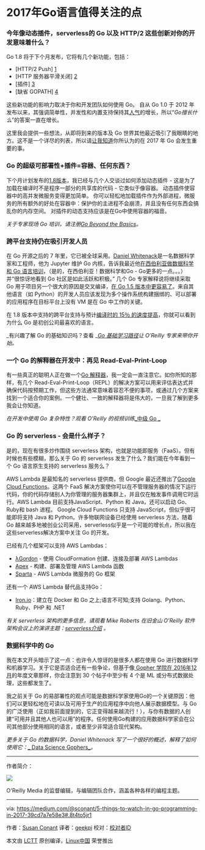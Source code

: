 2017年Go语言值得关注的点
============================================================

### 今年像动态插件，serverless的 Go 以及 HTTP/2 这些创新对你的开发意味着什么？


Go 1.8 将于下个月发布，它将有几个新功能，包括：

* [HTTP/2 Push] [1]
* [HTTP 服务器平滑关闭] [2]
* [插件] [3]
* [缺省 GOPATH] [4]

这些新功能的影响力取决于你和开发团队如何使用 Go。 自从 Go 1.0 于 2012 年发布以来，其强调简单性，并发性和内置支持保持其[人气][9]的增长，所以“_Go擅长什么_”的答案一直在增长。

这里我会提供一些想法，从即将到来的版本及 Go 世界其他最近吸引了我眼睛的地方。这不是一个详尽的列表，所以请[让我知道][10]你所认为的在 2017 年 Go 会发生重要的事。

### Go 的超级可部署性+插件=容器、任何东西？

下个月计划发布的[1.8版本][11]，我已经与几个人交谈过如何添加动态插件 - 这是为了加载在编译时不是程序一部分的共享库的代码 - 它类似于像容器。 动态插件使容器中的高并发微服务变得更加简单。 你可以轻松地加载插件作为外部进程，微服务的所有额外的好处在容器中：保护你的主进程不会崩溃，并且没有任何东西会搞乱你的内存空间。 对插件的动态支持应该是在Go中使用容器的福音。

_关于专家现场 Go 培训，请注册_[_Go Beyond the Basics_][12]_。_

### 跨平台支持仍在吸引开发人员

在 Go 开源之后的 7 年里，它已被全球采用。[Daniel Whitenack][13]是一名数据科学家和工程师，他为 Jupyter 维护 Go 内核，告诉我最近他[在西伯利亚做数据科学和 Go 语言培训][14]，（是的，在西伯利亚！数据科学和Go - Go更多的一点。。。）并“很惊讶地看到 Go 社区是如此活跃和积极。” 几个 Go 专家解释说将继续采取 Go 用于项目另一个很大的原因是交叉编译，[在 Go 1.5 版本中更容易了][15]。来自其他语言（如 Python）的开发人员应该发现为多个操作系统构建捆绑的、可以部署的应用程序在目标平台上没有 VM 是在 Go 中工作的关键。

在 1.8 版本中支持的跨平台支持与预计[编译时的 15％ 的速度提高][16]，你就可以看到为什么 Go 是初创公司最喜欢的语言。

_有兴趣了解 Go 的基础知识吗？查看 _[_Go 基础学习路径_][17]_让 O’Reilly 专家来带你开始。_

### 一个 Go 的解释器在开发中：再见 Read-Eval-Print-Loop

有一些真正的聪明人正在做一个[Go 解释器][18]，我一定会一直注意它。如你所知的那样，有几个 Read-Eval-Print-Loop（REPL）的解决方案可以用来评估表达式并确保代码按预期工作，但这些方法通常意味着容忍不便的事项，或通过几个方案来找到一个适合你的案例。一个健壮、一致的解释器将是伟大的，一旦我了解到更多我会让你知道。

_在开发中使用 Go 复杂特性？观看 O'Reilly 的视频训练_[_中级 Go _][19]

### Go 的 serverless - 会是什么样子？

是的，现在有很多炒作围绕 serverless 架构，也就是功能即服务（FaaS）。但有时候也有些模糊，那么关于 Go 的 serverless 发生了什么？我们能在今年看到一个 Go 语言原生支持的 serverless 服务么？

AWS Lambda 是最知名的 serverless 提供商，但 Google 最近还推出了[Google Cloud Functions][20]。这两个 FaaS 解决方案使你可以在不管理服务器的情况下运行代码，你的代码存储别人为你管理的服务器集群上，并且仅在触发事件调用它时运行。AWS Lambda 目前支持JavaScript、Python 和 Java，还可以启动 Go、Ruby和 bash 进程。 Google Cloud Functions 只支持 JavaScript，但似乎很可能即将支持 Java 和 Python。许多物联网设备已经使用 serverless 方法，随着 Go 越来越多地被创业公司采用，serverless似乎是一个可能的增长点，所以我在这些serverless解决方案中关注 Go 的开发。

已经有几个框架可以支持 AWS Lambdas：

* [λGordon][5] - 使用 CloudFormation 创建、连接及部署 AWS Lambdas
* [Apex][6] - 构建、部署及管理 AWS Lambda 函数
* [Sparta][7] - AWS Lambda 微服务的 Go 框架

还有一个 AWS Lambda 替代品支持Go：

* [Iron.io][8]：建立在 Docker 和 Go 之上;语言不可知;支持 Golang、Python、Ruby、PHP 和 .NET

_有关 serverless 架构的更多信息，请观看 Mike Roberts 在旧金山 O'Reilly 软件架构会议上的演讲主题：_[_serverless介绍_][22] _。_

### 数据科学中的 Go

我在本文开头暗示了这一点：也许令人惊讶的是很多人都在使用 Go 进行数据科学和机器学习。关于它是否适合还有一些争论，但基于像[ Gopher 学院在 2016年12月][23]的年度文章那样，你会注意到 30 个帖子中至少有 4 个是 ML 或分布式数据处理，这些都发生了。

我之前关于 Go 的易部署性的观点可能是数据科学家使用Go的一个关键原因：他们可以更轻松地在可读以及可用于生产的应用程序中向他人展示数据模型。与 Go 的广泛使用（正如我前面提到的，它正变得越来越流行！），与你有数据的人创建“可用并且其他人也可以用”的程序。任何使用Go构建的应用数据科学家会在公司其他部分使用相同的语言，或者至少非常适合现代架构。

_更多关于 Go 的数据科学，Daniel Whitenack 写了一个很好的概述，解释了如何使用它：_[_ Data Science Gophers_][24]_。_

--------------------------------------------------------------------------------

作者简介：

![](https://cdn-images-1.medium.com/fit/c/60/60/1*MFGykrfk6_HjkJzePBtaMw.png)

O'Reilly Media 的监督编辑，与编辑团队合作，涵盖各种各样的编程主题。

--------------------------------------------------------------------------------

via: https://medium.com/@sconant/5-things-to-watch-in-go-programming-in-2017-39cd7a7e58e3#.8t4to5jr1

作者：[Susan Conant][a]
译者：[geekpi](https://github.com/geekpi)
校对：[校对者ID](https://github.com/校对者ID)

本文由 [LCTT](https://github.com/LCTT/TranslateProject) 原创编译，[Linux中国](https://linux.cn/) 荣誉推出

[a]:https://medium.com/@sconant?source=footer_card
[1]:https://beta.golang.org/doc/go1.8#h2push
[2]:https://beta.golang.org/doc/go1.8#http_shutdown
[3]:https://beta.golang.org/doc/go1.8#plugin
[4]:https://beta.golang.org/doc/go1.8#gopath
[5]:https://github.com/jorgebastida/gordon
[6]:https://github.com/apex/apex
[7]:http://gosparta.io/
[8]:https://www.iron.io/
[9]:https://github.com/golang/go/wiki/GoUsers
[10]:https://twitter.com/SuConant
[11]:https://beta.golang.org/doc/go1.8
[12]:https://www.safaribooksonline.com/live-training/courses/go-beyond-the-basics/0636920065357/
[13]:https://www.oreilly.com/people/1ea0c-daniel-whitenack
[14]:https://devfest.gdg.org.ru/en/
[15]:https://medium.com/@rakyll/go-1-5-cross-compilation-488092ba44ec#.7s7sxmc4h
[16]:https://beta.golang.org/doc/go1.8#compiler
[17]:http://shop.oreilly.com/category/learning-path/go-fundamentals.do
[18]:https://github.com/go-interpreter
[19]:http://shop.oreilly.com/product/0636920047513.do
[20]:https://cloud.google.com/functions/docs/
[21]:https://github.com/SerifAndSemaphore/go-serverless-list
[22]:https://www.safaribooksonline.com/library/view/oreilly-software-architecture/9781491976142/video288473.html?utm_source=oreilly&utm_medium=newsite&utm_campaign=5-things-to-watch-in-go-programming-body-text-cta
[23]:https://blog.gopheracademy.com/series/advent-2016/
[24]:https://www.oreilly.com/ideas/data-science-gophers
